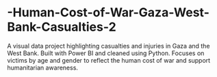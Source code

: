 # -Human-Cost-of-War-Gaza-West-Bank-Casualties-2
A visual data project highlighting casualties and injuries in Gaza and the West Bank. Built with Power BI and cleaned using Python. Focuses on victims by age and gender to reflect the human cost of war and support humanitarian awareness.
